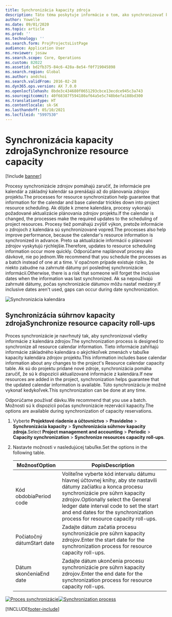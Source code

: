 ```yaml
---
title: Synchronizácia kapacity zdroja
description: Táto téma poskytuje informácie o tom, ako synchronizovať kapacitu zdroja v rámci kalendárov a projektov.
author: Yowelle
ms.date: 09/01/2020
ms.topic: article
ms.prod: ''
ms.technology: ''
ms.search.form: ProjProjectsListPage
audience: Application User
ms.reviewer: josaw
ms.search.scope: Core, Operations
ms.custom: 82022
ms.assetid: bd2fb375-84c6-428a-8e54-f0f719045898
ms.search.region: Global
ms.author: andchoi
ms.search.validFrom: 2016-02-28
ms.dyn365.ops.version: AX 7.0.0
ms.openlocfilehash: 8bde3c434680f0651293cbce13ecdce945c3a743
ms.sourcegitcommit: 40f68387f594180af64a5e5c748b6efa188bd300
ms.translationtype: HT
ms.contentlocale: sk-SK
ms.lasthandoff: 05/10/2021
ms.locfileid: "5997530"
---
```

# <a name="synchronize-resource-capacity"></a><span data-ttu-id="04202-103">Synchronizácia kapacity zdroja</span><span class="sxs-lookup"><span data-stu-id="04202-103">Synchronize resource capacity</span></span>

[!include [banner](../includes/banner.md)]

<span data-ttu-id="04202-104">Procesy synchronizácie zdrojov pomáhajú zaručiť, že informácie pre kalendár a základný kalendár sa prenášajú až do plánovania zdrojov projektu.</span><span class="sxs-lookup"><span data-stu-id="04202-104">The processes for resource synchronization help guarantee that information for the calendar and base calendar trickles down into project resource scheduling.</span></span> <span data-ttu-id="04202-105">Ak dôjde k zmene kalendára, procesy vykonajú požadované aktualizácie plánovania zdrojov projektu.</span><span class="sxs-lookup"><span data-stu-id="04202-105">If the calendar is changed, the processes make the required updates to the scheduling of project resources.</span></span> <span data-ttu-id="04202-106">Procesy tiež pomáhajú zvýšiť výkon, pretože informácie o zdrojoch z kalendára sú synchronizované vopred.</span><span class="sxs-lookup"><span data-stu-id="04202-106">The processes also help improve performance, because the calendar's resource information is synchronized in advance.</span></span> <span data-ttu-id="04202-107">Preto sa aktualizácie informácií o plánovaní zdrojov vyskytujú rýchlejšie.</span><span class="sxs-lookup"><span data-stu-id="04202-107">Therefore, updates to resource scheduling information occur more quickly.</span></span> <span data-ttu-id="04202-108">Odporúčame naplánovať procesy ako dávkové, nie po jednom.</span><span class="sxs-lookup"><span data-stu-id="04202-108">We recommend that you schedule the processes as a batch instead of one at a time.</span></span> <span data-ttu-id="04202-109">V opačnom prípade existuje riziko, že niekto zabudne na zahrnuté dátumy pri poslednej synchronizácie informácií.</span><span class="sxs-lookup"><span data-stu-id="04202-109">Otherwise, there is a risk that someone will forget the inclusive dates when the information was last synchronized.</span></span> <span data-ttu-id="04202-110">Ak sa nepoužívajú zahrnuté dátumy, počas synchronizácie dátumov môžu nastať medzery.</span><span class="sxs-lookup"><span data-stu-id="04202-110">If inclusive dates aren't used, gaps can occur during date synchronization.</span></span>

![Synchronizácia kalendára](./media/projectresourcing04-1024x471.jpg)

## <a name="synchronize-resource-capacity-roll-ups"></a><span data-ttu-id="04202-112">Synchronizácia súhrnov kapacity zdroja</span><span class="sxs-lookup"><span data-stu-id="04202-112">Synchronize resource capacity roll-ups</span></span>

<span data-ttu-id="04202-113">Proces synchronizácie je navrhnutý tak, aby synchronizoval všetky informácie z kalendára zdrojov.</span><span class="sxs-lookup"><span data-stu-id="04202-113">The synchronization process is designed to synchronize all resource calendar information.</span></span> <span data-ttu-id="04202-114">Tieto informácie zahŕňajú informácie základného kalendára o akýchkoľvek zmenách v tabuľke kapacity kalendára zdrojov projektu.</span><span class="sxs-lookup"><span data-stu-id="04202-114">This information includes base calendar information about any changes to the project's Resource calendar capacity table.</span></span> <span data-ttu-id="04202-115">Ak sú do projektu pridané nové zdroje, synchronizácia pomáha zaručiť, že sú k dispozícii aktualizované informácie z kalendára.</span><span class="sxs-lookup"><span data-stu-id="04202-115">If new resources are added in the project, synchronization helps guarantee that the updated calendar information is available.</span></span> <span data-ttu-id="04202-116">Túto synchronizáciu je možné vykonať kedykoľvek.</span><span class="sxs-lookup"><span data-stu-id="04202-116">This synchronization can be done at any time.</span></span>

<span data-ttu-id="04202-117">Odporúčame používať dávku.</span><span class="sxs-lookup"><span data-stu-id="04202-117">We recommend that you use a batch.</span></span> <span data-ttu-id="04202-118">Možnosti sú k dispozícii počas synchronizácie rezervácií kapacity.</span><span class="sxs-lookup"><span data-stu-id="04202-118">The options are available during synchronization of capacity reservations.</span></span>

1. <span data-ttu-id="04202-119">Vyberte **Projektové riadenie a účtovníctvo** &gt; **Pravidelne** &gt; **Synchronizácia kapacity** &gt; **Synchronizácia súhrnov kapacity zdroja**.</span><span class="sxs-lookup"><span data-stu-id="04202-119">Select **Project management and accounting** &gt; **Periodic** &gt; **Capacity synchronization** &gt; **Synchronize resources capacity roll-ups**.</span></span>
2. <span data-ttu-id="04202-120">Nastavte možnosti v nasledujúcej tabuľke.</span><span class="sxs-lookup"><span data-stu-id="04202-120">Set the options in the following table.</span></span>

    | <span data-ttu-id="04202-121">Možnosť</span><span class="sxs-lookup"><span data-stu-id="04202-121">Option</span></span>      | <span data-ttu-id="04202-122">Popis</span><span class="sxs-lookup"><span data-stu-id="04202-122">Description</span></span> |
    |-------------|-------------|
    | <span data-ttu-id="04202-123">Kód obdobia</span><span class="sxs-lookup"><span data-stu-id="04202-123">Period code</span></span> | <span data-ttu-id="04202-124">Voliteľne vyberte kód intervalu dátumu hlavnej účtovnej knihy, aby ste nastavili dátumy začiatku a konca procesu synchronizácie pre súhrn kapacity zdrojov.</span><span class="sxs-lookup"><span data-stu-id="04202-124">Optionally select the General ledger date interval code to set the start and end dates for the synchronization process for resource capacity roll-ups.</span></span> |
    | <span data-ttu-id="04202-125">Počiatočný dátum</span><span class="sxs-lookup"><span data-stu-id="04202-125">Start date</span></span>  | <span data-ttu-id="04202-126">Zadajte dátum začatia procesu synchronizácie pre súhrn kapacity zdrojov.</span><span class="sxs-lookup"><span data-stu-id="04202-126">Enter the start date for the synchronization process for resource capacity roll-ups.</span></span> |
    | <span data-ttu-id="04202-127">Dátum skončenia</span><span class="sxs-lookup"><span data-stu-id="04202-127">End date</span></span>    | <span data-ttu-id="04202-128">Zadajte dátum ukončenia procesu synchronizácie pre súhrn kapacity zdrojov.</span><span class="sxs-lookup"><span data-stu-id="04202-128">Enter the end date for the synchronization process for resource capacity roll-ups.</span></span> |

<span data-ttu-id="04202-129">[![Proces synchronizácie](./media/projectresourcing09.jpg)](./media/projectresourcing09.jpg)</span><span class="sxs-lookup"><span data-stu-id="04202-129">[![Synchronization process](./media/projectresourcing09.jpg)](./media/projectresourcing09.jpg)</span></span>


[!INCLUDE[footer-include](../includes/footer-banner.md)]